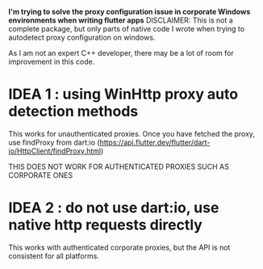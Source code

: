 **I'm trying to solve the proxy configuration issue in corporate Windows environments when writing flutter apps**
DISCLAIMER:
This is not a complete package, but only parts of native code I wrote when trying to autodetect proxy configuration on windows.

As I am not an expert C++ developer, there may be a lot of room for improvement in this code.

# IDEA 1 : using WinHttp proxy auto detection methods

This works for unauthenticated proxies.
Once you have fetched the proxy, use findProxy from dart:io (https://api.flutter.dev/flutter/dart-io/HttpClient/findProxy.html)

THIS DOES NOT WORK FOR AUTHENTICATED PROXIES SUCH AS CORPORATE ONES

# IDEA 2 : do not use dart:io, use native http requests directly

This works with authenticated corporate proxies, but the API is not consistent for all platforms.
